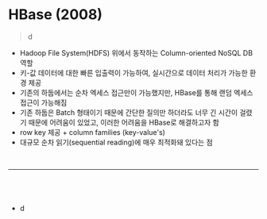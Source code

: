 # HBase (2008)
> d
* Hadoop File System(HDFS) 위에서 동작하는 Column-oriented NoSQL DB 역할 
* 키-값 데이터에 대한 빠른 입출력이 가능하여, 실시간으로 데이터 처리가 가능한 환경 제공
* 기존의 하둡에서는 순차 엑세스 접근만이 가능했지만, HBase를 통해 랜덤 엑세스 접근이 가능해짐 
* 기존 하둡은 Batch 형태이기 때문에 간단한 질의만 하더라도 너무 긴 시간이 걸렸기 때문에 어려움이 있었고, 이러한 어려움을 HBase로 해결하고자 함
* row key 제공 + column families (key-value's)
* 대규모 순차 읽기(sequential reading)에 매우 최적화돼 있다는 점

<br>
<hr>


## 
####

<br>

###
* d

<br>
